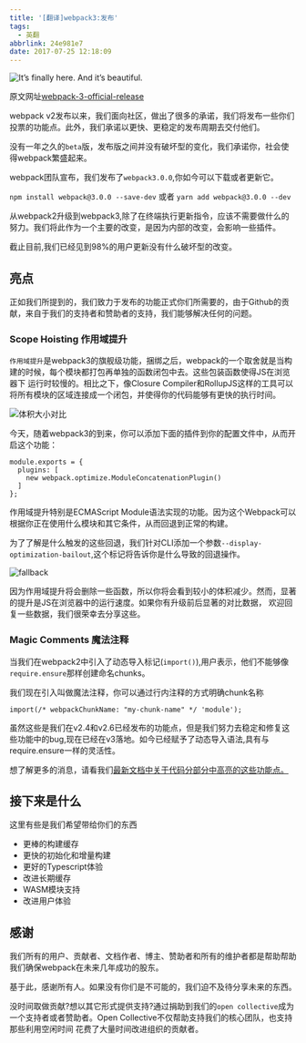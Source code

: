 ```yaml
---
title: '[翻译]webpack3:发布'
tags:
  - 英翻
abbrlink: 24e981e7
date: 2017-07-25 12:18:09
---
```

![It’s finally here. And it’s beautiful.](http://or0g12e5e.bkt.clouddn.com/blog/2017-07-29-1-Ac4K68j43uSbvHnKZKfXPw.jpeg)

原文网址[webpack-3-official-release](https://medium.com/webpack/webpack-3-official-release-15fd2dd8f07b)

webpack v2发布以来，我们面向社区，做出了很多的承诺，我们将发布一些你们投票的功能点。此外，我们承诺以更快、更稳定的发布周期去交付他们。

没有一年之久的`beta`版，发布版之间并没有破坏型的变化，我们承诺你，社会使得webpack繁盛起来。

webpack团队宣布，我们发布了`webpack3.0.0`,你如今可以下载或者更新它。

`npm install webpack@3.0.0 --save-dev`
或者
`yarn add webpack@3.0.0 --dev`

从webpack2升级到webpack3,除了在终端执行更新指令，应该不需要做什么的努力。我们将此作为一个主要的改变，是因为内部的改变，会影响一些插件。

截止目前,我们已经见到98%的用户更新没有什么破坏型的改变。

## 亮点

正如我们所提到的，我们致力于发布的功能正式你们所需要的，由于Github的贡献，来自于我们的支持者和赞助者的支持，我们能够解决任何的问题。

### Scope Hoisting 作用域提升
`作用域提升`是webpack3的旗舰级功能，捆绑之后，webpack的一个取舍就是当构建的时候，每个模块都打包再单独的函数闭包中去。这些包装函数使得JS在浏览器下
运行时较慢的。相比之下，像Closure Compiler和RollupJS这样的工具可以将所有模块的区域连接成一个闭包，并使得你的代码能够有更快的执行时间。

![体积大小对比](http://or0g12e5e.bkt.clouddn.com/blog/2017-07-29-124018.jpg)

今天，随着webpack3的到来，你可以添加下面的插件到你的配置文件中，从而开启这个功能：

```
module.exports = {  
  plugins: [
    new webpack.optimize.ModuleConcatenationPlugin()
  ]
};
```
作用域提升特别是ECMAScript Module语法实现的功能。因为这个Webpack可以根据你正在使用什么模块和其它条件，从而回退到正常的构建。

为了了解是什么触发的这些回退，我们针对CLI添加一个参数`--display-optimization-bailout`,这个标记将告诉你是什么导致的回退操作。

![fallback](http://or0g12e5e.bkt.clouddn.com/blog/2017-07-30-074058.jpg)

因为作用域提升将会删除一些函数，所以你将会看到较小的体积减少。然而，显著的提升是JS在浏览器中的运行速度。如果你有升级前后显著的对比数据，
欢迎回复一些数据，我们很荣幸去分享这些。

### Magic Comments 魔法注释

当我们在webpack2中引入了动态导入标记(`import()`),用户表示，他们不能够像`require.ensure`那样创建命名chunks。

我们现在引入叫做魔法注释，你可以通过行内注释的方式明确chunk名称

```
import(/* webpackChunkName: "my-chunk-name" */ 'module');
```
虽然这些是我们在v2.4和v2.6已经发布的功能点，但是我们努力去稳定和修复这些功能中的bug,现在已经在v3落地。如今已经赋予了动态导入语法,具有与require.ensure一样的灵活性。

想了解更多的消息，请看我们[最新文档中关于代码分部分中高亮的这些功能点。](https://webpack.js.org/guides/code-splitting-async)


## 接下来是什么

这里有些是我们希望带给你们的东西
+ 更棒的构建缓存
+ 更快的初始化和增量构建
+ 更好的Typescript体验
+ 改进长期缓存
+ WASM模块支持
+ 改进用户体验

## 感谢

我们所有的用户、贡献者、文档作者、博主、赞助者和所有的维护者都是帮助帮助我们确保webpack在未来几年成功的股东。

基于此，感谢所有人。如果没有你们是不可能的，我们迫不及待分享未来的东西。

没时间取做贡献?想以其它形式提供支持?通过捐助到我们的`open collective`成为一个支持者或者赞助者。Open Collective不仅帮助支持我们的核心团队，也支持那些利用空闲时间
花费了大量时间改进组织的贡献者。
